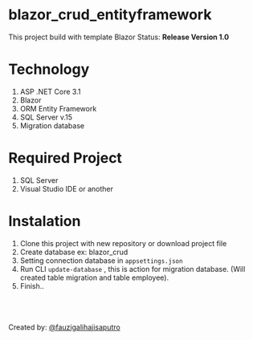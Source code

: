 # blazor_crud_entityframework
 This project build with template Blazor
 Status: <b>Release Version 1.0</b>
 
 # Technology
 1. ASP .NET Core 3.1
 2. Blazor
 3. ORM Entity Framework
 4. SQL Server v.15
 5. Migration database
 
 # Required Project
 1. SQL Server
 2. Visual Studio IDE or another
 
 # Instalation
1. Clone this project with new repository or download project file
2. Create database ex: blazor_crud
3. Setting connection database in <code>appsettings.json</code>
4. Run CLI <code>update-database</code> , this is action for migration database. (Will created table migration and table employee).
4. Finish..

<br><br><br>Created by: <a href="https://www.instagram.com/fauzigalihajisaputro/">@fauzigalihajisaputro</a>
